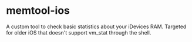 # memtool-ios
A custom tool to check basic statistics about your iDevices RAM. Targeted for older iOS that doesn't support vm_stat through the shell.
